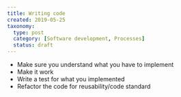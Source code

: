 ```yaml
---
title: Writing code
created: 2019-05-25
taxonomy:
  type: post
  category: [Software development, Processes]
  status: draft
---
```


* Make sure you understand what you have to implement
* Make it work
* Write a test for what you implemented
* Refactor the code for reusability/code standard
